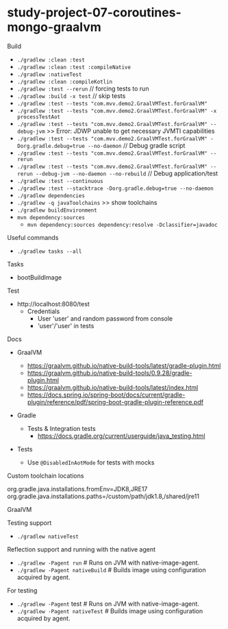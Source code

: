# study-project-07-coroutines-mongo-graalvm





Build
 - `./gradlew :clean :test`
 - `./gradlew :clean :test :compileNative`
 - `./gradlew :nativeTest`
 - `./gradlew :clean :compileKotlin`
 - `./gradlew :test --rerun`  // forcing tests to run
 - `./gradlew :build -x test` // skip tests
 - `./gradlew :test --tests "com.mvv.demo2.GraalVMTest.forGraalVM"`
 - `./gradlew :test --tests "com.mvv.demo2.GraalVMTest.forGraalVM" -x processTestAot`
 - `./gradlew :test --tests "com.mvv.demo2.GraalVMTest.forGraalVM" --debug-jvm` >> Error:  JDWP unable to get necessary JVMTI capabilities
 - `./gradlew :test --tests "com.mvv.demo2.GraalVMTest.forGraalVM" -Dorg.gradle.debug=true --no-daemon` // Debug gradle script
 - `./gradlew :test --tests "com.mvv.demo2.GraalVMTest.forGraalVM" --rerun`
 - `./gradlew :test --tests "com.mvv.demo2.GraalVMTest.forGraalVM" --rerun --debug-jvm --no-daemon --no-rebuild` // Debug application/test
 - `./gradlew :test --continuous`
 - `./gradlew :test --stacktrace -Dorg.gradle.debug=true --no-daemon`
 - `./gradlew dependencies`
 - `./gradlew -q javaToolchains` >> show toolchains
 - `./gradlew buildEnvironment`
 - `mvn dependency:sources`
   - `mvn dependency:sources dependency:resolve -Dclassifier=javadoc`


Useful commands
 - `./gradlew tasks --all`


Tasks
 - bootBuildImage


Test

 - http://localhost:8080/test
   - Credentials
     - User 'user' and random password from console
     - 'user'/'user' in tests



Docs

 - GraalVM
   - https://graalvm.github.io/native-build-tools/latest/gradle-plugin.html
   - https://graalvm.github.io/native-build-tools/0.9.28/gradle-plugin.html
   - https://graalvm.github.io/native-build-tools/latest/index.html
   - https://docs.spring.io/spring-boot/docs/current/gradle-plugin/reference/pdf/spring-boot-gradle-plugin-reference.pdf

 - Gradle
   - Tests & Integration tests
     - https://docs.gradle.org/current/userguide/java_testing.html

 - Tests
   - Use `@DisabledInAotMode` for tests with mocks


Custom toolchain locations

 org.gradle.java.installations.fromEnv=JDK8,JRE17
 org.gradle.java.installations.paths=/custom/path/jdk1.8,/shared/jre11


GraalVM


Testing support

 - `./gradlew nativeTest`


Reflection support and running with the native agent

 - `./gradlew -Pagent run`  # Runs on JVM with native-image-agent.
 - `./gradlew -Pagent nativeBuild` # Builds image using configuration acquired by agent.

 For testing
 - `./gradlew -Pagent` test # Runs on JVM with native-image-agent.
 - `./gradlew -Pagent nativeTest` # Builds image using configuration acquired by agent.

